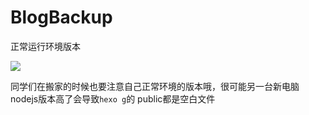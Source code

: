 BlogBackup
==========

正常运行环境版本

![](https://gitee.com/Jasper-zh/image_host/raw/master/20210407182906.png)

同学们在搬家的时候也要注意自己正常环境的版本哦，很可能另一台新电脑nodejs版本高了会导致`hexo g`的 public都是空白文件